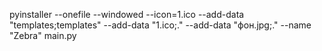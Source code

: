 pyinstaller --onefile --windowed --icon=1.ico  --add-data "templates;templates" --add-data "1.ico;." --add-data "фон.jpg;." --name "Zebra" main.py
